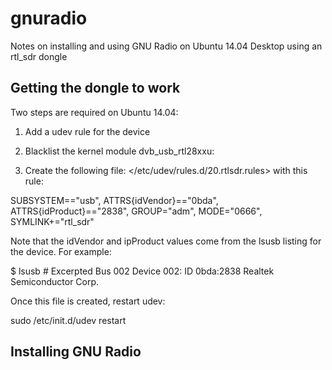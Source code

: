 # gnuradio
Notes on installing and using GNU Radio on Ubuntu 14.04 Desktop using an rtl_sdr dongle

## Getting the dongle to work
Two steps are required on Ubuntu 14.04: 
1) Add a udev rule for the device
2) Blacklist the kernel module dvb_usb_rtl28xxu:

1) Create the following file: </etc/udev/rules.d/20.rtlsdr.rules> with this rule:

SUBSYSTEM=="usb", ATTRS{idVendor}=="0bda", ATTRS{idProduct}=="2838", GROUP="adm", MODE="0666", SYMLINK+="rtl_sdr"

Note that the idVendor and ipProduct values come from the lsusb listing for the device. For example:

$ lsusb # Excerpted
Bus 002 Device 002: ID 0bda:2838 Realtek Semiconductor Corp.

Once this file is created, restart udev:

sudo /etc/init.d/udev restart

## Installing GNU Radio
